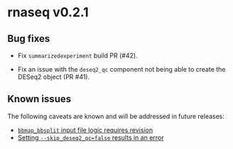 # rnaseq v0.2.1

## Bug fixes

* Fix `summarizedexperiment` build PR (#42).
 
* Fix an issue with the `deseq2_qc` component not being able to create the DESeq2 object (PR #41).

## Known issues

The following caveats are known and will be addressed in future releases:

- [`bbmap_bbsplit` input file logic requires revision](https://github.com/viash-hub/rnaseq/issues/30)
- [Setting `--skip_deseq2_qc=false` results in an error](https://github.com/viash-hub/rnaseq/issues/31)
